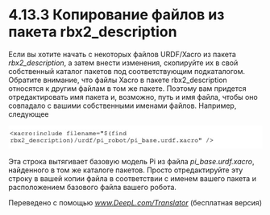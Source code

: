 # 4.13.3 Копирование файлов из пакета rbx2\_description

Если вы хотите начать с некоторых файлов URDF/Xacro из пакета _rbx2\_description_, а затем внести изменения, скопируйте их в свой собственный каталог пакетов под соответствующим подкаталогом. Обратите внимание, что файлы Xacro в пакете rbx2\_description относятся к другим файлам в том же пакете. Поэтому вам придется отредактировать имя пакета и, возможно, путь и имя файла, чтобы оно совпадало с вашими собственными именами файлов. Например, следующее

![](../.gitbook/assets/image.jpeg)

Эта строка вытягивает базовую модель Pi из файла _pi\_base.urdf.xacro_, найденного в том же каталоге пакетов. Просто отредактируйте эту строку в вашей копии файла в соответствии с именем вашего пакета и расположением базового файла вашего робота.

Переведено с помощью _www.DeepL.com/Translator_ \(бесплатная версия\)



